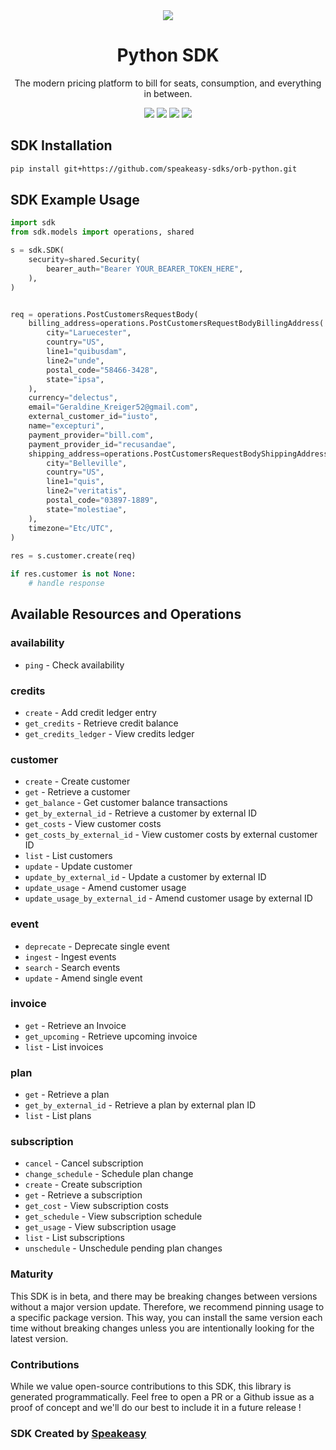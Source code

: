 <div align="center">
    <picture>
        <source srcset="https://user-images.githubusercontent.com/6267663/229776363-b219eaec-e1aa-4192-9123-d8a8e0ab997d.svg" media="(prefers-color-scheme: dark)">
        <img src="https://user-images.githubusercontent.com/6267663/229776275-b670d564-fc2e-4843-b061-adf230737e3f.svg">
    </picture>
    <h1>Python SDK</h1>
   <p>The modern pricing platform to bill for seats, consumption, and everything in between.</p>
   <a href="https://docs.withorb.com/docs/orb-docs/overview"><img src="https://img.shields.io/static/v1?label=Docs&message=API Ref&color=5444e4&style=for-the-badge" /></a>
   <a href="https://github.com/speakeasy-sdks/orb-python/actions"><img src="https://img.shields.io/github/actions/workflow/status/speakeasy-sdks/orb-python/speakeasy_sdk_generation.yml?style=for-the-badge" /></a>
  <a href="https://opensource.org/licenses/MIT"><img src="https://img.shields.io/badge/License-MIT-blue.svg?style=for-the-badge" /></a>
  <a href="https://github.com/speakeasy-sdks/orb-python/releases"><img src="https://img.shields.io/github/v/release/speakeasy-sdks/orb-python?sort=semver&style=for-the-badge" /></a>
</div>

<!-- Start SDK Installation -->
## SDK Installation

```bash
pip install git+https://github.com/speakeasy-sdks/orb-python.git
```
<!-- End SDK Installation -->

## SDK Example Usage
<!-- Start SDK Example Usage -->
```python
import sdk
from sdk.models import operations, shared

s = sdk.SDK(
    security=shared.Security(
        bearer_auth="Bearer YOUR_BEARER_TOKEN_HERE",
    ),
)


req = operations.PostCustomersRequestBody(
    billing_address=operations.PostCustomersRequestBodyBillingAddress(
        city="Laruecester",
        country="US",
        line1="quibusdam",
        line2="unde",
        postal_code="58466-3428",
        state="ipsa",
    ),
    currency="delectus",
    email="Geraldine_Kreiger52@gmail.com",
    external_customer_id="iusto",
    name="excepturi",
    payment_provider="bill.com",
    payment_provider_id="recusandae",
    shipping_address=operations.PostCustomersRequestBodyShippingAddress(
        city="Belleville",
        country="US",
        line1="quis",
        line2="veritatis",
        postal_code="03897-1889",
        state="molestiae",
    ),
    timezone="Etc/UTC",
)
    
res = s.customer.create(req)

if res.customer is not None:
    # handle response
```
<!-- End SDK Example Usage -->

<!-- Start SDK Available Operations -->
## Available Resources and Operations


### availability

* `ping` - Check availability

### credits

* `create` - Add credit ledger entry
* `get_credits` - Retrieve credit balance
* `get_credits_ledger` - View credits ledger

### customer

* `create` - Create customer
* `get` - Retrieve a customer
* `get_balance` - Get customer balance transactions
* `get_by_external_id` - Retrieve a customer by external ID
* `get_costs` - View customer costs
* `get_costs_by_external_id` - View customer costs by external customer ID
* `list` - List customers
* `update` - Update customer
* `update_by_external_id` - Update a customer by external ID
* `update_usage` - Amend customer usage
* `update_usage_by_external_id` - Amend customer usage by external ID

### event

* `deprecate` - Deprecate single event
* `ingest` - Ingest events
* `search` - Search events
* `update` - Amend single event

### invoice

* `get` - Retrieve an Invoice
* `get_upcoming` - Retrieve upcoming invoice
* `list` - List invoices

### plan

* `get` - Retrieve a plan
* `get_by_external_id` - Retrieve a plan by external plan ID
* `list` - List plans

### subscription

* `cancel` - Cancel subscription
* `change_schedule` - Schedule plan change
* `create` - Create subscription
* `get` - Retrieve a subscription
* `get_cost` - View subscription costs
* `get_schedule` - View subscription schedule
* `get_usage` - View subscription usage
* `list` - List subscriptions
* `unschedule` - Unschedule pending plan changes
<!-- End SDK Available Operations -->

### Maturity

This SDK is in beta, and there may be breaking changes between versions without a major version update. Therefore, we recommend pinning usage
to a specific package version. This way, you can install the same version each time without breaking changes unless you are intentionally
looking for the latest version.

### Contributions

While we value open-source contributions to this SDK, this library is generated programmatically.
Feel free to open a PR or a Github issue as a proof of concept and we'll do our best to include it in a future release !

### SDK Created by [Speakeasy](https://docs.speakeasyapi.dev/docs/using-speakeasy/client-sdks)
